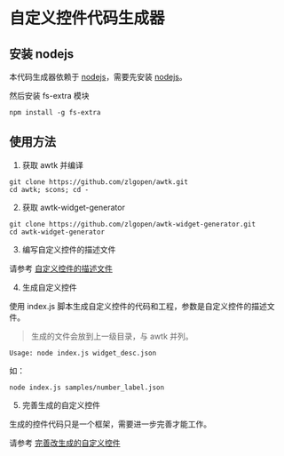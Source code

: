 # 自定义控件代码生成器

## 安装 nodejs

本代码生成器依赖于 [nodejs](https://nodejs.org/zh-cn/)，需要先安装 [nodejs](https://nodejs.org/zh-cn/)。

然后安装 fs-extra 模块

```
npm install -g fs-extra
```

## 使用方法

1. 获取 awtk 并编译

```
git clone https://github.com/zlgopen/awtk.git
cd awtk; scons; cd -
```

2. 获取 awtk-widget-generator

```
git clone https://github.com/zlgopen/awtk-widget-generator.git
cd awtk-widget-generator
```

3. 编写自定义控件的描述文件

请参考 [自定义控件的描述文件](docs/widget_desc.md)

4. 生成自定义控件

使用 index.js 脚本生成自定义控件的代码和工程，参数是自定义控件的描述文件。

> 生成的文件会放到上一级目录，与 awtk 并列。

```
Usage: node index.js widget_desc.json
```

如：

```
node index.js samples/number_label.json
```

5. 完善生成的自定义控件

生成的控件代码只是一个框架，需要进一步完善才能工作。

请参考 [完善改生成的自定义控件](docs/improve_generated_widget.md)
